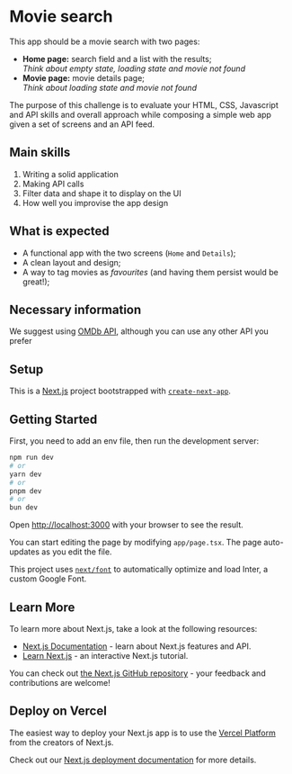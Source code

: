 # Movie search

This app should be a movie search with two pages:

- **Home page:** search field and a list with the results;  
  _Think about empty state, loading state and movie not found_
- **Movie page:** movie details page;  
  _Think about loading state and movie not found_

The purpose of this challenge is to evaluate your HTML, CSS, Javascript and API skills and overall approach while composing a simple web app given a set of screens and an API feed.

## Main skills

1. Writing a solid application
2. Making API calls
3. Filter data and shape it to display on the UI
4. How well you improvise the app design

## What is expected

- A functional app with the two screens (`Home` and `Details`);
- A clean layout and design;
- A way to tag movies as _favourites_ (and having them persist would be great!);

## Necessary information

We suggest using [OMDb API](http://www.omdbapi.com/), although you can use any other API you prefer

## Setup

This is a [Next.js](https://nextjs.org/) project bootstrapped with [`create-next-app`](https://github.com/vercel/next.js/tree/canary/packages/create-next-app).

## Getting Started

First, you need to add an env file, then run the development server:

```bash
npm run dev
# or
yarn dev
# or
pnpm dev
# or
bun dev
```

Open [http://localhost:3000](http://localhost:3000) with your browser to see the result.

You can start editing the page by modifying `app/page.tsx`. The page auto-updates as you edit the file.

This project uses [`next/font`](https://nextjs.org/docs/basic-features/font-optimization) to automatically optimize and load Inter, a custom Google Font.

## Learn More

To learn more about Next.js, take a look at the following resources:

- [Next.js Documentation](https://nextjs.org/docs) - learn about Next.js features and API.
- [Learn Next.js](https://nextjs.org/learn) - an interactive Next.js tutorial.

You can check out [the Next.js GitHub repository](https://github.com/vercel/next.js/) - your feedback and contributions are welcome!

## Deploy on Vercel

The easiest way to deploy your Next.js app is to use the [Vercel Platform](https://vercel.com/new?utm_medium=default-template&filter=next.js&utm_source=create-next-app&utm_campaign=create-next-app-readme) from the creators of Next.js.

Check out our [Next.js deployment documentation](https://nextjs.org/docs/deployment) for more details.
